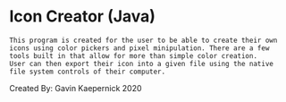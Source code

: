 # Icon Creator (Java)
	This program is created for the user to be able to create their own icons using color pickers and pixel minipulation. There are a few tools built in that allow for more than simple color creation.
	User can then export their icon into a given file using the native file system controls of their computer.

Created By: Gavin Kaepernick 2020
